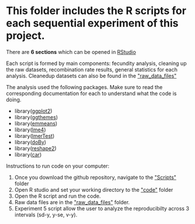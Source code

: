 # This folder includes the R scripts for each sequential experiment  of this project.

There are **6 sections** which can be opened in [RStudio](https://rstudio.com/) 

Each script is formed by main components: fecundity analysis, cleaning up the raw datasets, recombination rate results, general statistics for each analysis. Cleanedup datasets can also be found in the ["raw_data_files"](https://github.com/StevisonLab/Peak-Plasticity-Project/tree/master/raw_data_files)

The analysis used the following packages. Make sure to read the corresponding documentation for each to understand what the code is doing.
- library([ggplot2](https://ggplot2.tidyverse.org/))
- library([ggthemes](https://cran.r-project.org/web/packages/ggthemes/ggthemes.pdf))
- library([emmeans](https://cran.r-project.org/web/packages/emmeans/index.html))
- library([lme4](https://cran.r-project.org/web/packages/lme4/lme4.pdf))
- library([lmerTest](https://cran.r-project.org/web/packages/lmerTest/index.html))
- library([doBy](https://cran.r-project.org/web/packages/doBy/doBy.pdf))
- library([reshape2](https://cran.r-project.org/web/packages/reshape2/reshape2.pdf))
- library([car](https://cran.r-project.org/web/packages/car/car.pdf))

Instructions to run code on your computer:
1. Once you download the github repository, navigate to the ["Scripts"](https://github.com/StevisonLab/Peak-Plasticity-Project/tree/master/Scripts) folder
2. Open R studio and set your working directory to the ["code"](https://github.com/StevisonLab/Peak-Plasticity-Project/tree/master/Scripts) folder
3. Open the R script and run the code.
4. Raw data files are in the ["raw_data_files"](https://github.com/StevisonLab/Peak-Plasticity-Project/tree/master/raw_data_files) folder.
5. Experiment 5 script allow the user to analyze the reproducibilty across 3 intervals (sd-y, y-se, v-y).
